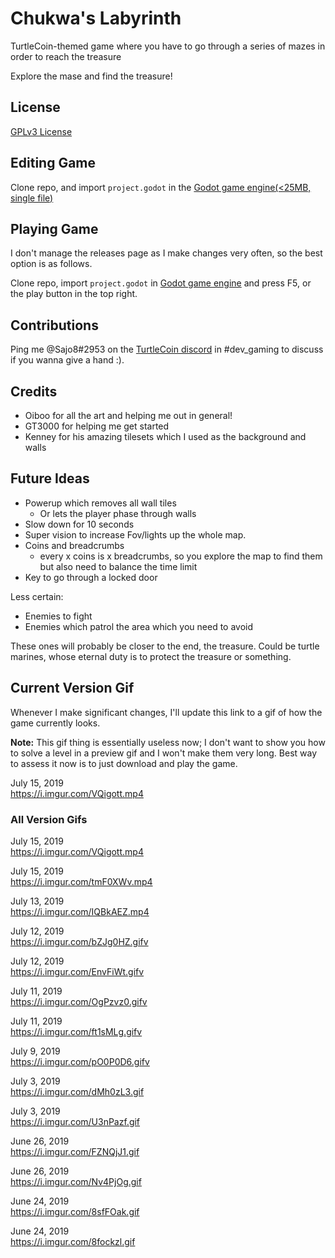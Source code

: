 # Chukwa's Labyrinth
TurtleCoin-themed game where you have to go through a series of mazes in order to reach the treasure

Explore the mase and find the treasure!

## License

[GPLv3 License](https://choosealicense.com/licenses/gpl-3.0/)

## Editing Game

Clone repo, and import `project.godot` in the [Godot game engine(<25MB, single file)](https://godotengine.org/download)

## Playing Game

I don't manage the releases page as I make changes very often, so the best option is as follows.

Clone repo, import `project.godot` in [Godot game engine](https://godotengine.org/download) and press F5, or the play button in the top right.

## Contributions

Ping me @Sajo8#2953 on the [TurtleCoin discord](http://chat.turtlecoin.lol) in #dev_gaming to discuss if you wanna give a hand :).

## Credits

- Oiboo for all the art and helping me out in general!
- GT3000 for helping me get started
- Kenney for his amazing tilesets which I used as the background and walls

## Future Ideas

- Powerup which removes all wall tiles
    - Or lets the player phase through walls
- Slow down for 10 seconds
- Super vision to increase Fov/lights up the whole map.
- Coins and breadcrumbs
  - every x coins is x breadcrumbs, so you explore the map to find them but also need to balance the time limit
- Key to go through a locked door

Less certain:
- Enemies to fight
- Enemies which patrol the area which you need to avoid

These ones will probably be closer to the end, the treasure. Could be turtle marines, whose eternal duty is to protect the treasure or something.

## Current Version Gif

Whenever I make significant changes, I'll update this link to a gif of how the game currently looks.

**Note:** This gif thing is essentially useless now; I don't want to show you how to solve a level in a preview gif and I won't make them very long. Best way to assess it now is to just download and play the game.

July 15, 2019  
https://i.imgur.com/VQigott.mp4

### All Version Gifs

July 15, 2019  
https://i.imgur.com/VQigott.mp4

July 15, 2019  
https://i.imgur.com/tmF0XWv.mp4

July 13, 2019  
https://i.imgur.com/IQBkAEZ.mp4

July 12, 2019  
https://i.imgur.com/bZJg0HZ.gifv

July 12, 2019  
https://i.imgur.com/EnvFiWt.gifv

July 11, 2019  
https://i.imgur.com/OgPzvz0.gifv

July 11, 2019  
https://i.imgur.com/ft1sMLg.gifv

July 9, 2019  
https://i.imgur.com/pO0P0D6.gifv

July 3, 2019  
https://i.imgur.com/dMh0zL3.gif

July 3, 2019  
https://i.imgur.com/U3nPazf.gif

June 26, 2019  
https://i.imgur.com/FZNQjJ1.gif

June 26, 2019  
https://i.imgur.com/Nv4PjOg.gif

June 24, 2019  
https://i.imgur.com/8sfFOak.gif

June 24, 2019  
https://i.imgur.com/8fockzl.gif
